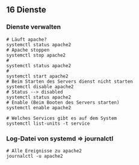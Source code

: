 ## 16 Dienste 

### Dienste verwalten 
```
# Läuft apache? 
systemctl status apache2 
# Apache stoppen 
systemctl stop apache2 
# 
systemctl status apache2 
#
systemctl start apache2 
# Beim Starten des Servers dienst nicht starten
systemctl disable apache2 
# Status --> disabled
systemctl status apache2 
# Enable (Beim Booten des Servers starten) 
systemctl enable apache2

# Welches Services gibt es auf dem System
systemctl list-units -t service 
```

### Log-Datei von systemd => journalctl 

```
# Alle Ereignisse zu apache2 
journalctl -u apache2 
